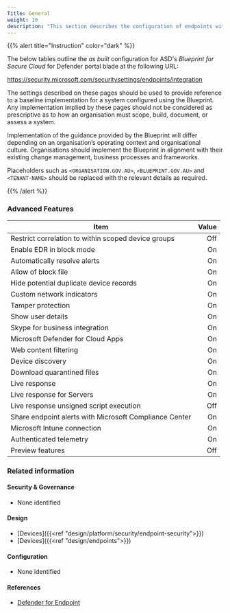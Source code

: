 ```yaml
---
Title: General
weight: 10
description: "This section describes the configuration of endpoints within Microsoft Defender associated with systems built according to the guidance provided by ASD's Blueprint for Secure Cloud."
---
```


{{% alert title="Instruction" color="dark" %}}
 
The below tables outline the *as built* configuration for ASD's *Blueprint for Secure Cloud* for Defender portal blade at the following URL: 

https://security.microsoft.com/securitysettings/endpoints/integration
 
The settings described on these pages should be used to provide reference to a baseline implementation for a system configured using the Blueprint. Any implementation implied by these pages should not be considered as prescriptive as to how an organisation must scope, build, document, or assess a system.

Implementation of the guidance provided by the Blueprint will differ depending on an organisation’s operating context and organisational culture. Organisations should implement the Blueprint in alignment with their existing change management, business processes and frameworks.

Placeholders such as `<ORGANISATION.GOV.AU>`, `<BLUEPRINT.GOV.AU>` and `<TENANT-NAME>` should be replaced with the relevant details as required.
 
{{% /alert %}}


### Advanced Features

| Item                                                   | Value |
| ------------------------------------------------------ | -----:|
| Restrict correlation to within scoped device groups    | Off   |
| Enable EDR in block mode                               | On    |
| Automatically resolve alerts                           | On    |
| Allow of block file                                    | On    |
| Hide potential duplicate device records                | On    |
| Custom network indicators                              | On    |
| Tamper protection                                      | On    |
| Show user details                                      | On    |
| Skype for business integration                         | On    |
| Microsoft Defender for Cloud Apps                      | On    |
| Web content filtering                                  | On    |
| Device discovery                                       | On    |
| Download quarantined files                             | On    |
| Live response                                          | On    |
| Live response for Servers                              | On    |
| Live response unsigned script execution                | Off   |
| Share endpoint alerts with Microsoft Compliance Center | On    |
| Microsoft Intune connection                            | On    |
| Authenticated telemetry                                | On    |
| Preview features                                       | Off   |

### Related information

#### Security & Governance

* None identified
  
#### Design

* [Devices]({{<ref "design/platform/security/endpoint-security">}})
* [Devices]({{<ref "design/endpoints">}})
  
#### Configuration

* None identified

#### References

* [Defender for Endpoint](https://learn.microsoft.com/microsoft-365/security/defender-endpoint)